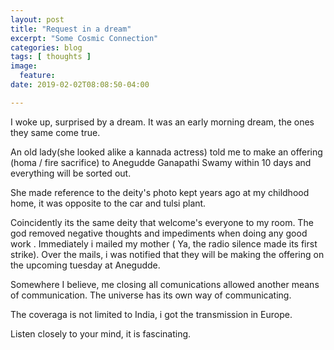 ```yaml
---
layout: post
title: "Request in a dream"
excerpt: "Some Cosmic Connection"
categories: blog
tags: [ thoughts ]
image:
  feature:
date: 2019-02-02T08:08:50-04:00

---
```



I woke up, surprised by a dream. It was an early morning dream, the ones they same come true.

An old lady(she looked alike a kannada actress) told me to make an offering (homa / fire sacrifice)
to Anegudde Ganapathi Swamy within 10 days and everything will be sorted out. 

She made reference to the deity's photo kept years ago at my childhood home, it was opposite to the
car and tulsi plant.

Coincidently its the same deity that welcome's everyone to my room. The god removed negative thoughts
and impediments when doing any good work . Immediately i mailed my mother ( Ya, the radio silence 
made its first strike). Over the mails, i was notified that they will be making the offering on the
upcoming tuesday at Anegudde.

Somewhere I believe, me closing all comunications allowed another means of communication. The universe
has its own way of communicating.

The coveraga is not limited to India, i got the transmission in Europe.

Listen closely to your mind, it is fascinating.
